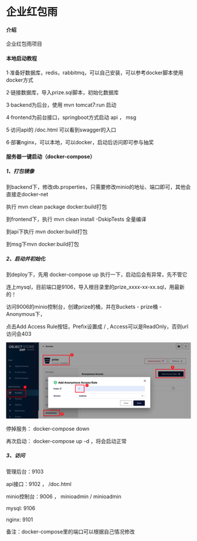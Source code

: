 # 企业红包雨

#### 介绍
企业红包雨项目


#### 本地启动教程

1·准备好数据库，redis，rabbitmq，可以自己安装，可以参考docker脚本使用docker方式

2·链接数据库，导入prize.sql脚本，初始化数据库

3·backend为后台，使用 mvn tomcat7:run 启动

4·frontend为前台接口，springboot方式启动 api ， msg

5·访问api的 /doc.html 可以看到swagger的入口

6·部署nginx，可以本地，可以docker，启动后访问即可参与抽奖



#### 服务器一键启动（docker-compose）

##### 1、打包镜像

到backend下，修改db.properties，只需要修改minio的地址、端口即可，其他会直接走docker-net

执行 mvn clean package docker:build打包



到frontend下，执行 mvn clean install -DskipTests 全量编译

到api下执行 mvn docker:build打包

到msg下mvn docker:build打包



##### 2、启动并初始化

到deploy下，先用 docker-compose up 执行一下，启动后会有异常，先不管它



连上mysql，目前端口是9106，导入根目录里的prize_xxxx-xx-xx.sql，用最新的！

访问9006的minio控制台，创建prize的桶，并在Buckets - prize桶 - Anonymous下，

点击Add Access Rule按钮，Prefix设置成  /  ,  Access可以是ReadOnly，否则url访问会403

![image-20231205下午32314888](pic//image-20231205%E4%B8%8B%E5%8D%8832314888.png)



停掉服务： docker-compose down

再次启动： docker-compose up -d ，将会启动正常



##### 3、访问

管理后台：9103

api接口：9102 ， /doc.html

minio控制台：9006  ， minioadmin /  minioadmin

mysql: 9106

nginx: 9101





备注：docker-compose里的端口可以根据自己情况修改
